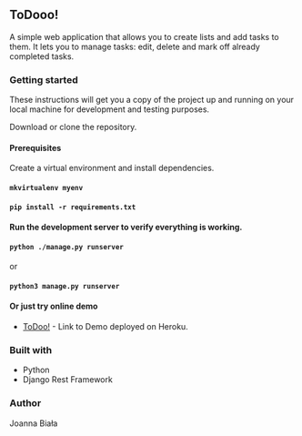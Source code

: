 ## ToDooo!

A simple web application that allows you to create lists and add tasks to them. It lets you to manage tasks:
edit, delete and mark off already completed tasks.

### Getting started

These instructions will get you a copy of the project 
up and running on your local machine for development and testing purposes.

Download or clone the repository.

#### Prerequisites
Create a virtual environment and install dependencies.
#### `mkvirtualenv myenv`
#### `pip install -r requirements.txt`

#### Run the development server to verify everything is working.

#### `python ./manage.py runserver`
or
#### `python3 manage.py runserver`


#### Or just try online demo

* [ToDoo!](http://52.29.228.97:3000) - Link to Demo deployed on Heroku.

### Built with
* Python
* Django Rest Framework

### Author
Joanna Biała

